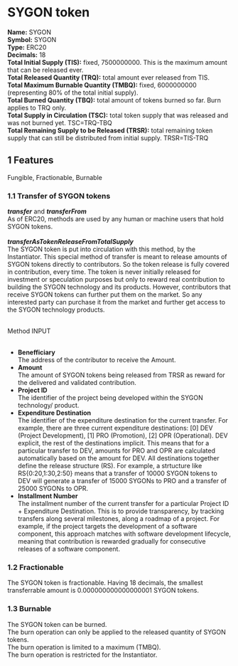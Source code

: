 # SYGON token

<p>
<b>Name:</b> SYGON <br/>
<b>Symbol:</b> SYGON <br/>
<b>Type:</b> ERC20<br/>
<b>Decimals:</b> 18 <br/>
<b>Total Initial Supply (TIS):</b> fixed, 7500000000. This is the maximum amount that can be released ever.<br/>
<b>Total Released Quantity (TRQ):</b> total amount ever released from TIS.<br/>
<b>Total Maximum Burnable Quantity (TMBQ):</b> fixed, 6000000000 (representing 80% of the total initial supply). <br/>
<b>Total Burned Quantity (TBQ):</b> total amount of tokens burned so far. Burn applies to TRQ only.<br/>
<b>Total Supply in Circulation (TSC):</b> total token supply that was released and was not burned yet. TSC=TRQ-TBQ <br/>
  <b>Total Remaining Supply to be Released (TRSR):</b> total remaining token supply that can still be distributed from initial supply. TRSR=TIS-TRQ<br/>
</p>

<h2>1 Features</h2>
<p>Fungible, Fractionable, Burnable </p>

<h3>1.1 Transfer of SYGON tokens</h3>
<p>
  <b><i>transfer</i></b> and <b><i>transferFrom</i></b><br/>
  As of ERC20, methods are used by any human or machine users that hold SYGON tokens.
<br/><br/>
  <b><i>transferAsTokenReleaseFromTotalSupply</i></b> <br/>
The SYGON token is put into circulation with this method, by the Instantiator. This special method of transfer is meant to  release amounts of SYGON tokens directly to contributors. So the token release is fully covered in contribution, every time. The token is never initially released for investment or speculation purposes but only to reward real contribution to building the SYGON technology and its products. However, contributors that receive SYGON tokens can further put them on the market. So any interested party can purchase it from the market and further get access to the SYGON technology products.<br/><br/>
  
Method INPUT<br/>
  <br/>
  <ul>
    <li>
      <b>Benefficiary</b><br/>
      The address of the contributor to receive the Amount.<br/>
    </li>
    <li>
      <b>Amount</b><br/>
      The amount of SYGON tokens being released from TRSR as reward for the delivered and validated contribution.<br/>
    </li>
    <li>
      <b>Project ID</b><br/>
      The identifier of the project being developed within the SYGON technology/ product.<br/>
    </li>
    <li>
      <b>Expenditure Destination</b><br/>
      The identifier of the expenditure destination for the current transfer. For example, there are three current expenditure destinations: [0] DEV (Project Development), [1] PRO (Promotion), [2] OPR (Operational). DEV explicit, the rest of the destinations implicit. This means that for a particular transfer to DEV, amounts for PRO and OPR are calculated automatically based on the amount for DEV. All destinations together define the release structure (RS). For example, a strtucture like   RS{0:20,1:30,2:50} means that a transfer of 10000 SYGON tokens to DEV will generate a transfer of 15000 SYGONs to PRO and a transfer of 25000 SYGONs to OPR.<br/>
    </li>
    <li>
      <b>Installment Number</b><br/>
      The installment number of the current transfer for a particular Project ID + Expenditure Destination. This is to provide transparency, by tracking transfers along several milestones, along a roadmap of a project. For example, if the project targets the development of a software component, this approach matches with software development lifecycle, meaning that contribution is rewarded gradually for consecutive releases of a software component.<br/>
    </li>
  </ul>
  
  
  </p>
  
<h3>1.2 Fractionable</h3>
<p>
    The SYGON token is fractionable. Having 18 decimals, the smallest transferrable amount is 0.000000000000000001 SYGON tokens.
  </p>

<h3>1.3 Burnable</h3>
<p> The SYGON token can be burned. <br/>
The burn operation can only be applied to the released quantity of SYGON tokens. <br/>
The burn operation is limited to a maximum (TMBQ). <br/>
The burn operation is restricted for the Instantiator. <br/>
  </p>

